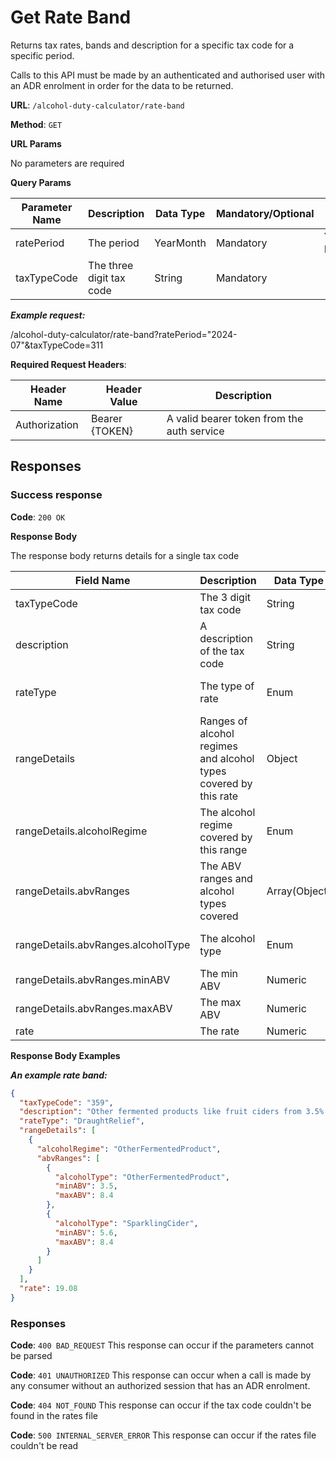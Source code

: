# Get Rate Band

Returns tax rates, bands and description for a specific tax code for a specific period.

Calls to this API must be made by an authenticated and authorised user with an ADR enrolment in order for the data to be returned.

**URL**: `/alcohol-duty-calculator/rate-band`

**Method**: `GET`

**URL Params**

No parameters are required

**Query Params**

| Parameter Name | Description               | Data Type | Mandatory/Optional | Notes   |
|----------------|---------------------------|-----------|--------------------|---------|
| ratePeriod     | The period                | YearMonth | Mandatory          | YYYY-MM |
| taxTypeCode    | The three digit tax code  | String    | Mandatory          |         |

***Example request:***

/alcohol-duty-calculator/rate-band?ratePeriod="2024-07"&taxTypeCode=311

**Required Request Headers**:

| Header Name   | Header Value   | Description                                |
|---------------|----------------|--------------------------------------------|
| Authorization | Bearer {TOKEN} | A valid bearer token from the auth service |

## Responses

### Success response

**Code**: `200 OK`

**Response Body**

The response body returns details for a single tax code

| Field Name                         | Description                                                      | Data Type     | Mandatory/Optional | Notes                                                                   |
|------------------------------------|------------------------------------------------------------------|---------------|--------------------|-------------------------------------------------------------------------|
| taxTypeCode                        | The 3 digit tax code                                             | String        | Mandatory          |                                                                         |
| description                        | A description of the tax code                                    | String        | Mandatory          | Only those paid or part paid (amountPaid > 0)                           |
| rateType                           | The type of rate                                                 | Enum          | Mandatory          | Core, DraughtRelief, SmallProducerRelief, DraughtAndSmallProducerRelief |
| rangeDetails                       | Ranges of alcohol regimes and alcohol types covered by this rate | Object        | Mandatory          |                                                                         |
| rangeDetails.alcoholRegime         | The alcohol regime covered by this range                         | Enum          | Mandatory          | Beer, Cider, Wine, Spirits, OtherFermentedProduct                       |
| rangeDetails.abvRanges             | The ABV ranges and alcohol types covered                         | Array(Object) | Mandatory          |                                                                         |
| rangeDetails.abvRanges.alcoholType | The alcohol type                                                 | Enum          | Mandatory          | Beer, Cider, SparklingCider, Wine, Spirits, OtherFermentedProduct       |
| rangeDetails.abvRanges.minABV      | The min ABV                                                      | Numeric       | Mandatory          | Between 0 and 100                                                       |
| rangeDetails.abvRanges.maxABV      | The max ABV                                                      | Numeric       | Mandatory          | Between 0 and 100                                                       |
| rate                               | The rate                                                         | Numeric       | Optional           |                                                                         |

**Response Body Examples**

***An example rate band:***

```json
{
  "taxTypeCode": "359",
  "description": "Other fermented products like fruit ciders from 3.5% to 8.4% or Sparkling cider from 5.6% to 8.4%, eligible for draught relief",
  "rateType": "DraughtRelief",
  "rangeDetails": [
    {
      "alcoholRegime": "OtherFermentedProduct",
      "abvRanges": [
        {
          "alcoholType": "OtherFermentedProduct",
          "minABV": 3.5,
          "maxABV": 8.4
        },
        {
          "alcoholType": "SparklingCider",
          "minABV": 5.6,
          "maxABV": 8.4
        }
      ]
    }
  ],
  "rate": 19.08
}
```

### Responses

**Code**: `400 BAD_REQUEST`
This response can occur if the parameters cannot be parsed

**Code**: `401 UNAUTHORIZED`
This response can occur when a call is made by any consumer without an authorized session that has an ADR enrolment.

**Code**: `404 NOT_FOUND`
This response can occur if the tax code couldn't be found in the rates file

**Code**: `500 INTERNAL_SERVER_ERROR`
This response can occur if the rates file couldn't be read

